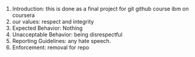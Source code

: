 1. Introduction: this is done as a final project for git github course ibm on coursera
2. our values: respect and integrity
3. Expected Behavior: Nothing
4. Unacceptable Behavior: being disrespectful
5. Reporting Guidelines: any hate speech.
6. Enforcement: removal for repo
   
